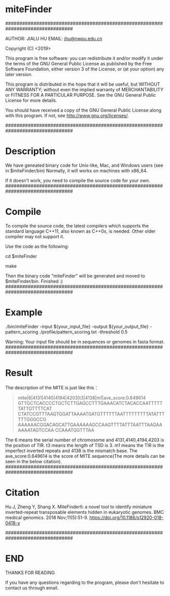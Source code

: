 # miteFinder
################################################################################

AUTHOR: JIALU HU
EMAIL: jhu@nwpu.edu.cn

Copyright (C) <2019>  <Jialu Hu>

This program is free software: you can redistribute it and/or modify
it under the terms of the GNU General Public License as published by
the Free Software Foundation, either version 3 of the License, or
(at your option) any later version.

This program is distributed in the hope that it will be useful,
but WITHOUT ANY WARRANTY; without even the implied warranty of
MERCHANTABILITY or FITNESS FOR A PARTICULAR PURPOSE.  See the
GNU General Public License for more details.

You should have received a copy of the GNU General Public License
along with this program.  If not, see <http://www.gnu.org/licenses/>.

################################################################################

# Description

We have geneated binary code for Unix-like, Mac, and Windows users (see in $miteFinder/bin)
Normally, it will works on machines with x86_64.

If it doesn't work, you need to compile the source code for your own.
################################################################################

# Compile

To compile the source code, the latest compilers which supports the standard language C++11, also known as C++0x, is needed. Other older compiler may not support it.

Use the code as the following:

cd $miteFinder

make

Then the binary code "miteFinder" will be generated and moved to $miteFinder/bin. 
Finished :)
################################################################################

# Example

./bin/miteFinder -input ${your_input_file} -output ${your_output_file} -pattern_scoring ./profile/pattern_scoring.txt -threshold 0.5

Warning: Your input file should be in sequences or genomes in fasta format.
################################################################################

# Result
The description of the MITE is just like this：
>mite|6|4131|4140|4194|4203|t3|4138|m1|ave_score:0.649614
GTTGCTCACCCCTGCTCTTGAGCCTTTGAAACATCTACACCAATTTTTTATTGTTTTCAT
CTATCCGTTTAAGTGGATTAAAATGATGTTTTTTAATTTTTTTTTATATTTTTTGGGCCG
AAAAAACGGACAGCATTGAAAAAAGCCAAGTTTTATTTAATTTAAGAAAAAATAGTCCAA
CCAAATGGTTTAA

The 6 means the serial number of chromosome and 4131,4140,4194,4203 is the position of TIR. t3 means the length of TSD is 3. m1 means the TIR is the imperfect inverted repeats and 4138 is the mismatch base. The ave_score:0.649614 is the score of MITE sequence(The more details can be seen in the below citation).
################################################################################

# Citation

Hu J, Zheng Y, Shang X. MiteFinderII: a novel tool to identify miniature inverted-repeat transposable elements hidden in eukaryotic genomes. BMC medical genomics. 2018 Nov;11(5):51-9. https://doi.org/10.1186/s12920-018-0418-y

################################################################################
# END
THANKS FOR READING

If you have any questions regarding to the program, please don't hesitate to contact us through email.
